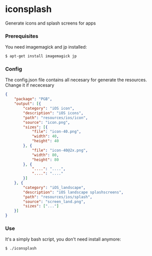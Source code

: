 # iconsplash
Generate icons and splash screens for apps
### Prerequisites
You need imagemagick and jp installed:
```sh
$ apt-get install imagemagick jp
```
### Config
The config.json file contains all necesary for generate the resources. Change it if nececesary
```json
{
	"package": "PGB",
	"output": [{
		"category": "iOS icon",
		"description": "iOS icons",
		"path": "resources/ios/icon",
		"source": "icon.png",
		"sizes": [{
			"file": "icon-40.png",
			"width": 40,
			"height": 40
		}, {
			"file": "icon-40@2x.png",
			"width": 80,
			"height": 80
		}, {
			"....": "....",
			"....": "...."
		}]
	}, {
		"category": "iOS_landscape",
		"description": "iOS landscape splashscreens",
		"path": "resources/ios/splash",
		"source": "screen_land.png",
		"sizes": ["..."]
	}]
}
```
### Use
It's a simply bash script, you don't need install anymore:
```sh
$ ./iconsplash
```